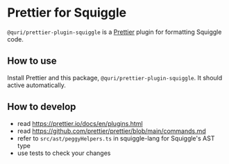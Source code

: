 # Prettier for Squiggle

`@quri/prettier-plugin-squiggle` is a [Prettier](https://prettier.io/docs/en/plugins.html) plugin for formatting Squiggle code.

## How to use

Install Prettier and this package, `@quri/prettier-plugin-squiggle`. It should active automatically.

## How to develop

- read https://prettier.io/docs/en/plugins.html
- read https://github.com/prettier/prettier/blob/main/commands.md
- refer to `src/ast/peggyHelpers.ts` in squiggle-lang for Squiggle's AST type
- use tests to check your changes
